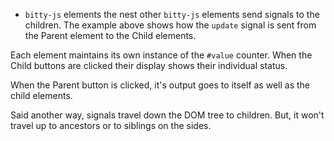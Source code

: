 - `bitty-js` elements the nest other 
`bitty-js` elements send signals to the
children. The example above shows how the
`update` signal is sent from the Parent
element to the Child elements. 

Each element maintains its own instance
of the `#value` counter. When the Child
buttons are clicked their display shows
their individual status. 

When the Parent button is clicked, it's
output goes to itself as well as the
child elements. 

Said another way, signals travel down
the DOM tree to children. But, it 
won't travel up to ancestors or 
to siblings on the sides.